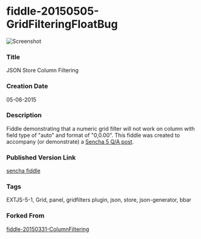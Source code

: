 fiddle-20150505-GridFilteringFloatBug
======

![Screenshot](screenshot.png)


### Title

JSON Store Column Filtering


### Creation Date

05-06-2015


### Description

Fiddle demonstrating that a numeric grid filter will not work on column with field type of "auto" and format of "0,0.00".
This fiddle was created to accompany (or demonstrate) a [Sencha 5 Q/A post](https://www.sencha.com/forum/showthread.php?300819-Grid-Filter-Explicit-Field-Type-Maybe-Required).


### Published Version Link

[sencha fiddle](https://fiddle.sencha.com/#fiddle/mdu)


### Tags

EXTJS-5-1, Grid, panel, gridfilters plugin, json, store, json-generator, bbar


### Forked From

[fiddle-20150331-ColumnFiltering](../fiddle-20150331-ColumnFiltering)

